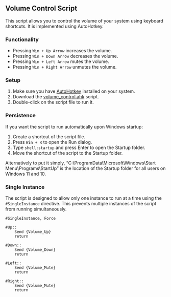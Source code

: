 ## Volume Control Script

This script allows you to control the volume of your system using keyboard shortcuts. It is implemented using AutoHotkey.

### Functionality

- Pressing `Win + Up Arrow` increases the volume.
- Pressing `Win + Down Arrow` decreases the volume.
- Pressing `Win + Left Arrow` mutes the volume.
- Pressing `Win + Right Arrow` unmutes the volume.

### Setup

1. Make sure you have [AutoHotkey](https://www.autohotkey.com/) installed on your system.
2. Download the [volume_control.ahk](./volume_control.ahk) script.
3. Double-click on the script file to run it.

### Persistence

If you want the script to run automatically upon Windows startup:

1. Create a shortcut of the script file.
2. Press `Win + R` to open the Run dialog.
3. Type `shell:startup` and press Enter to open the Startup folder.
4. Move the shortcut of the script to the Startup folder.

Alternatively to put it simply, “C:\ProgramData\Microsoft\Windows\Start Menu\Programs\StartUp” is the location of the Startup folder for all users on Windows 11 and 10.

### Single Instance

The script is designed to allow only one instance to run at a time using the `#SingleInstance` directive. This prevents multiple instances of the script from running simultaneously.

```ahk
#SingleInstance, Force

#Up::
    Send {Volume_Up}
    return

#Down::
    Send {Volume_Down}
    return

#Left::
    Send {Volume_Mute}
    return

#Right::
    Send {Volume_Mute}
    return

